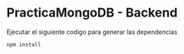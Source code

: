 # PracticaMongoDB - Backend
Ejecutar el siguiente codigo para generar las dependencias
```
npm install
```